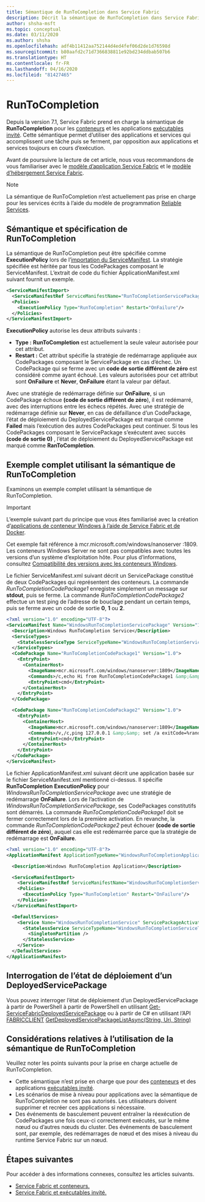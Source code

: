 ```yaml
---
title: Sémantique de RunToCompletion dans Service Fabric
description: Décrit la sémantique de RunToCompletion dans Service Fabric.
author: shsha-msft
ms.topic: conceptual
ms.date: 03/11/2020
ms.author: shsha
ms.openlocfilehash: adf4b11412aa752144d4ed4fef06d2de1d76598d
ms.sourcegitcommit: b80aafd2c71d7366838811e92bd234ddbab507b6
ms.translationtype: HT
ms.contentlocale: fr-FR
ms.lasthandoff: 04/16/2020
ms.locfileid: "81427465"
---
```

# <a name="runtocompletion"></a>RunToCompletion

Depuis la version 7.1, Service Fabric prend en charge la sémantique de **RunToCompletion** pour les [conteneurs][containers-introduction-link] et les applications [exécutables invité][guest-executables-introduction-link]. Cette sémantique permet d’utiliser des applications et services qui accomplissent une tâche puis se ferment, par opposition aux applications et services toujours en cours d’exécution.

Avant de poursuivre la lecture de cet article, nous vous recommandons de vous familiariser avec le [modèle d’application Service Fabric][application-model-link] et le [modèle d’hébergement Service Fabric][hosting-model-link].

> [!NOTE]
> La sémantique de RunToCompletion n’est actuellement pas prise en charge pour les services écrits à l’aide du modèle de programmation [Reliable Services][reliable-services-link].
 
## <a name="runtocompletion-semantics-and-specification"></a>Sémantique et spécification de RunToCompletion
La sémantique de RunToCompletion peut être spécifiée comme **ExecutionPolicy** lors de l’[importation du ServiceManifest][application-and-service-manifests-link]. La stratégie spécifiée est héritée par tous les CodePackages composant le ServiceManifest. L’extrait de code du fichier ApplicationManifest.xml suivant fournit un exemple.

```xml
<ServiceManifestImport>
  <ServiceManifestRef ServiceManifestName="RunToCompletionServicePackage" ServiceManifestVersion="1.0"/>
  <Policies>
    <ExecutionPolicy Type="RunToCompletion" Restart="OnFailure"/>
  </Policies>
</ServiceManifestImport>
```
**ExecutionPolicy** autorise les deux attributs suivants :
* **Type :** **RunToCompletion** est actuellement la seule valeur autorisée pour cet attribut.
* **Restart :** Cet attribut spécifie la stratégie de redémarrage appliquée aux CodePackages composant le ServicePackage en cas d’échec. Un CodePackage qui se ferme avec un **code de sortie différent de zéro** est considéré comme ayant échoué. Les valeurs autorisées pour cet attribut sont **OnFailure** et **Never**, **OnFailure** étant la valeur par défaut.

Avec une stratégie de redémarrage définie sur **OnFailure**, si un CodePackage échoue **(code de sortie différent de zéro**), il est redémarré, avec des interruptions entre les échecs répétés. Avec une stratégie de redémarrage définie sur **Never**, en cas de défaillance d’un CodePackage, l’état de déploiement du DeployedServicePackage est marqué comme **Failed** mais l’exécution des autres CodePackages peut continuer. Si tous les CodePackages composant le ServicePackage s’exécutent avec succès **(code de sortie 0)** , l’état de déploiement du DeployedServicePackage est marqué comme **RanToCompletion**. 

## <a name="complete-example-using-runtocompletion-semantics"></a>Exemple complet utilisant la sémantique de RunToCompletion

Examinons un exemple complet utilisant la sémantique de RunToCompletion.

> [!IMPORTANT]
> L’exemple suivant part du principe que vous êtes familiarisé avec la création d’[applications de conteneur Windows à l’aide de Service Fabric et de Docker][containers-getting-started-link].
>
> Cet exemple fait référence à mcr.microsoft.com/windows/nanoserver :1809. Les conteneurs Windows Server ne sont pas compatibles avec toutes les versions d’un système d’exploitation hôte. Pour plus d’informations, consultez [Compatibilité des versions avec les conteneurs Windows](https://docs.microsoft.com/virtualization/windowscontainers/deploy-containers/version-compatibility).

Le fichier ServiceManifest.xml suivant décrit un ServicePackage constitué de deux CodePackages qui représentent des conteneurs. La commande *RunToCompletionCodePackage1* enregistre simplement un message sur **stdout**, puis se ferme. La commande *RunToCompletionCodePackage2* effectue un test ping de l’adresse de bouclage pendant un certain temps, puis se ferme avec un code de sortie **0**, **1** ou **2**.

```xml
<?xml version="1.0" encoding="UTF-8"?>
<ServiceManifest Name="WindowsRunToCompletionServicePackage" Version="1.0" xmlns="http://schemas.microsoft.com/2011/01/fabric" xmlns:xsi="http://www.w3.org/2001/XMLSchema-instance">
  <Description>Windows RunToCompletion Service</Description>
  <ServiceTypes>
    <StatelessServiceType ServiceTypeName="WindowsRunToCompletionServiceType"  UseImplicitHost="true"/>
  </ServiceTypes>
  <CodePackage Name="RunToCompletionCodePackage1" Version="1.0">
    <EntryPoint>
      <ContainerHost>
        <ImageName>mcr.microsoft.com/windows/nanoserver:1809</ImageName>
        <Commands>/c,echo Hi from RunToCompletionCodePackage1 &amp;&amp; exit 0</Commands>
        <EntryPoint>cmd</EntryPoint>
      </ContainerHost>
    </EntryPoint>
  </CodePackage>

  <CodePackage Name="RunToCompletionCodePackage2" Version="1.0">
    <EntryPoint>
      <ContainerHost>
        <ImageName>mcr.microsoft.com/windows/nanoserver:1809</ImageName>
        <Commands>/v,/c,ping 127.0.0.1 &amp;&amp; set /a exitCode=%random% % 3 &amp;&amp; exit !exitCode!</Commands>
        <EntryPoint>cmd</EntryPoint>
      </ContainerHost>
    </EntryPoint>
  </CodePackage>
</ServiceManifest>
```

Le fichier ApplicationManifest.xml suivant décrit une application basée sur le fichier ServiceManifest.xml mentionné ci-dessus. Il spécifie **RunToCompletion** **ExecutionPolicy** pour *WindowsRunToCompletionServicePackage* avec une stratégie de redémarrage **OnFailure**. Lors de l’activation de *WindowsRunToCompletionServicePackage*, ses CodePackages constitutifs sont démarrés. La commande *RunToCompletionCodePackage1* doit se fermer correctement lors de la première activation. En revanche, la commande *RunToCompletionCodePackage2* peut échouer **(code de sortie différent de zéro**), auquel cas elle est redémarrée parce que la stratégie de redémarrage est **OnFailure**.

```xml
<?xml version="1.0" encoding="UTF-8"?>
<ApplicationManifest ApplicationTypeName="WindowsRunToCompletionApplicationType" ApplicationTypeVersion="1.0" xmlns="http://schemas.microsoft.com/2011/01/fabric" xmlns:xsi="http://www.w3.org/2001/XMLSchema-instance">

  <Description>Windows RunToCompletion Application</Description>

  <ServiceManifestImport>
    <ServiceManifestRef ServiceManifestName="WindowsRunToCompletionServicePackage" ServiceManifestVersion="1.0"/>
    <Policies>
      <ExecutionPolicy Type="RunToCompletion" Restart="OnFailure"/>
    </Policies>
  </ServiceManifestImport>

  <DefaultServices>
    <Service Name="WindowsRunToCompletionService" ServicePackageActivationMode="ExclusiveProcess">
      <StatelessService ServiceTypeName="WindowsRunToCompletionServiceType" InstanceCount="1">
        <SingletonPartition />
      </StatelessService>
    </Service>
  </DefaultServices>
</ApplicationManifest>
```
## <a name="querying-deployment-status-of-a-deployedservicepackage"></a>Interrogation de l’état de déploiement d’un DeployedServicePackage
Vous pouvez interroger l’état de déploiement d’un DeployedServicePackage à partir de PowerShell à partir de PowerShell en utilisant [Get-ServiceFabricDeployedServicePackage][deployed-service-package-link] ou à partir de C# en utilisant l’API [FABRICCLIENT][fabric-client-link] [GetDeployedServicePackageListAsync(String, Uri, String)][deployed-service-package-fabricclient-link]

## <a name="considerations-when-using-runtocompletion-semantics"></a>Considérations relatives à l’utilisation de la sémantique de RunToCompletion

Veuillez noter les points suivants pour la prise en charge actuelle de RunToCompletion.
* Cette sémantique n’est prise en charge que pour des [conteneurs][containers-introduction-link] et des applications [exécutables invité][guest-executables-introduction-link].
* Les scénarios de mise à niveau pour applications avec la sémantique de RunToCompletion ne sont pas autorisés. Les utilisateurs doivent supprimer et recréer ces applications si nécessaire.
* Des événements de basculement peuvent entraîner la réexécution de CodePackages une fois ceux-ci correctement exécutés, sur le même nœud ou d’autres nœuds du cluster. Des événements de basculement sont, par exemple, des redémarrages de nœud et des mises à niveau du runtime Service Fabric sur un nœud.

## <a name="next-steps"></a>Étapes suivantes

Pour accéder à des informations connexes, consultez les articles suivants.

* [Service Fabric et conteneurs.][containers-introduction-link]
* [Service Fabric et exécutables invité.][guest-executables-introduction-link]

<!-- Links -->
[containers-introduction-link]: service-fabric-containers-overview.md
[containers-getting-started-link]: service-fabric-get-started-containers.md
[guest-executables-introduction-link]: service-fabric-guest-executables-introduction.md
[reliable-services-link]: service-fabric-reliable-services-introduction.md
[application-model-link]: service-fabric-application-model.md
[hosting-model-link]: service-fabric-hosting-model.md
[application-and-service-manifests-link]: service-fabric-application-and-service-manifests.md
[setup-entry-point-link]: service-fabric-run-script-at-service-startup.md
[deployed-service-package-working-with-link]: service-fabric-hosting-model.md#work-with-a-deployed-service-package
[deployed-code-package-link]: https://docs.microsoft.com/powershell/module/servicefabric/get-servicefabricdeployedcodepackage
[deployed-service-package-link]: https://docs.microsoft.com/powershell/module/servicefabric/get-servicefabricdeployedservicePackage
[fabric-client-link]: https://docs.microsoft.com/dotnet/api/system.fabric.fabricclient
[deployed-service-package-fabricclient-link]: https://docs.microsoft.com/dotnet/api/system.fabric.fabricclient.queryclient.getdeployedservicepackagelistasync

